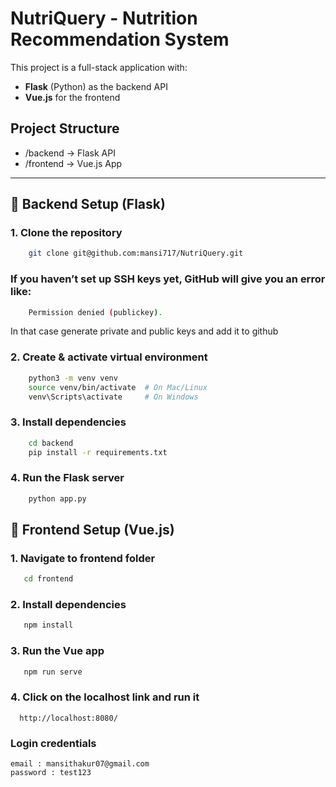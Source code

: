 # NutriQuery - Nutrition Recommendation System

This project is a full-stack application with:
- **Flask** (Python) as the backend API
- **Vue.js** for the frontend

## Project Structure
- /backend       -> Flask API
- /frontend      -> Vue.js App

---

## 🚀 Backend Setup (Flask)

### 1. Clone the repository
```bash
    git clone git@github.com:mansi717/NutriQuery.git
```
### If you haven’t set up SSH keys yet, GitHub will give you an error like:
```bash
    Permission denied (publickey).
```
In that case generate private and public keys and add it to github 

### 2. Create & activate virtual environment

```bash
    python3 -m venv venv
    source venv/bin/activate  # On Mac/Linux
    venv\Scripts\activate     # On Windows
```

### 3. Install dependencies

```bash
    cd backend
    pip install -r requirements.txt
```

### 4. Run the Flask server

```bash
    python app.py
```

## 🎨 Frontend Setup (Vue.js)

### 1. Navigate to frontend folder

```bash
   cd frontend
```

### 2. Install dependencies

```bash
   npm install
```

### 3. Run the Vue app

```bash
   npm run serve
```
### 4. Click on the localhost link and run it
      http://localhost:8080/ 

### Login credentials 
    email : mansithakur07@gmail.com
    password : test123